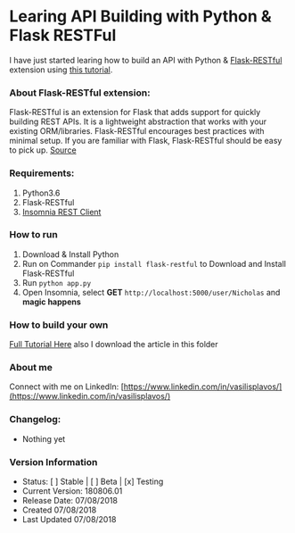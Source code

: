 # Learing API Building with Python & Flask RESTFul
I have just started learing how to build an API with Python & [Flask-RESTful](https://flask-restful.readthedocs.io) extension using [this tutorial](https://codeburst.io/this-is-how-easy-it-is-to-create-a-rest-api-8a25122ab1f3).

### About Flask-RESTful extension:
Flask-RESTful is an extension for Flask that adds support for quickly building REST APIs. It is a lightweight abstraction that works with your existing ORM/libraries. Flask-RESTful encourages best practices with minimal setup. If you are familiar with Flask, Flask-RESTful should be easy to pick up. [Source](https://flask-restful.readthedocs.io)

### Requirements:
1. Python3.6
2. Flask-RESTful
3. [Insomnia REST Client](https://insomnia.rest)

### How to run
1. Download & Install Python
2. Run on Commander `pip install flask-restful` to Download and Install Flask-RESTful
3. Run `python app.py`
4. Open Insomnia, select **GET** `http://localhost:5000/user/Nicholas` and **magic happens**

### How to build your own
[Full Tutorial Here](https://codeburst.io/this-is-how-easy-it-is-to-create-a-rest-api-8a25122ab1f3) also I download the article in this folder

### About me
Connect with me on LinkedIn: [https://www.linkedin.com/in/vasilisplavos/](https://www.linkedin.com/in/vasilisplavos/)

### Changelog:
- Nothing yet

### Version Information
- Status: [ ] Stable | [ ] Beta | [x] Testing
- Current Version: 180806.01
- Release Date: 07/08/2018
- Created 07/08/2018
- Last Updated 07/08/2018